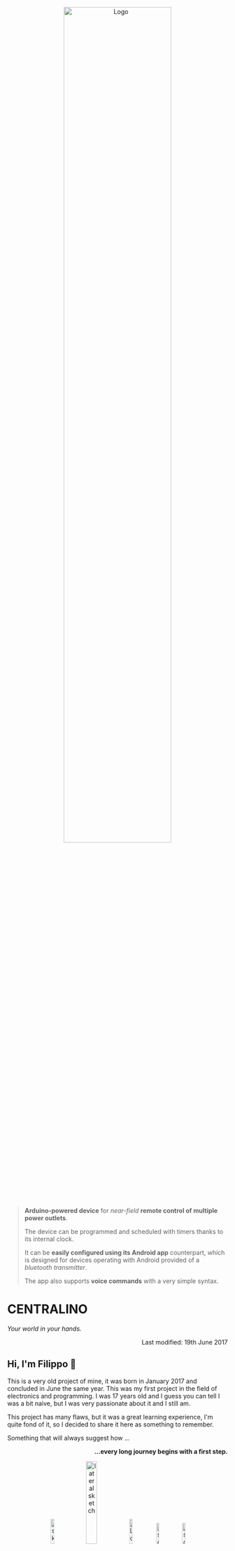 <p align = "center">
<img src = "Design/Logo/logo_outline_black.png" width = "70%" title = "Logo">
</p>

> **Arduino-powered device** for _near-field_ **remote control of multiple power outlets**. 
> 
> The device can be programmed and scheduled with timers thanks to its internal clock. 
> 
> It can be **easily configured using its Android app** counterpart, which is designed for devices operating with Android provided of a _bluetooth transmitter_.
> 
> The app also supports **voice commands** with a very simple syntax.

# CENTRALINO
_Your world in your hands._
<p align = "right">
Last modified: 19th June 2017
</p>

## Hi, I'm Filippo 👋
This is a very old project of mine, it was born in January 2017 and concluded in June the same year. 
This was my first project in the field of electronics and programming.
I was 17 years old and I guess you can tell I was a bit naive, but I was very passionate about it and I still am.

This project has many flaws, but it was a great learning experience, I'm quite fond of it, so I decided to share it here as something to remember. 

Something that will always suggest how ...
<p align = "right">
<b>...every long journey begins with a first step.</b>
</p>

<p align = "center">
<img src = "Project_Report/media/vista_fondo_min.jpg" width = "12%" title = "sketch">
<img src = "Project_Report/media/vista_laterale_mina.jpg" width = "22%" title = "lateral sketch">
<img src = "Information_Gathering/Multimedia/Pin_out/ArduinoMicro_Pinout3.png" width = "12%" title = "Logo">
<img src = "Design/Android_Centralino/Screenshots/screenshot1.png" width = "11%" title = "screenshot1">
<img src = "Design/Android_Centralino/Screenshots/screenshot2.png" width = "11%" title = "screenshot2">
</p>


------------------------------------------------------
##### Small note on language 🇮🇹 🇬🇧:
The project was born in Italian, so unfortunately many of the comments in the code as well as documentation and the report are in Italian.
I apologize for this, but I hope that the code is still understandable and that the documentation is still useful (maybe with the help of a translator).
However, I decided to have at least the README in English, so that the core of the project as well as the repository structure is understandable to everyone.

**Project reference sector:**

`Novel Technologies`, `Internet of Things (IoT)`, `Home Automation`.

## Idea and objective:

The project was born with the purpose of making residential and working complex more connected to the people who inhabit it. The project aims to enhance humans environmental control. 
CENTRALINO is designed to control electrical devices such as household appliances, electric, air conditioners, heating systems, and similar.

An increased control can change a person's experience with the surrounding world. The CENTRALIzation of automation is sometimes not just a convenience but a necessity, e.g. in case of subjects with disabilities. 

"Smart homes" are a topic that companies are vigorously addressing to offer increasing automation and integration between systems and services. 
Home automation involves a complex mix of various technologies and requires strong interdisciplinary collaboration.

### The project aims to:

 - Enhance security of electrical devices populated environments.
 - Reduce operating costs.
 - Convert old environments and old systems into more dynamic ones.
 - Simplify the design, installation, maintenance, and use of technology.
 - As a whole: improve the quality of life.

## Description of the project:

The project is named "CENTRALINO" (Italian for "switchboard"), the name reflects its function of both **centralizing** and **managing** control, much like in telecommunications. 
It is a device that allows remote control of multiple power outlets with the ability to be programmed and scheduled at specific intervals using an internal clock. The device is easily configured with mobile devices such as phones, tablets, or computers. The latter only needs to support applications designed for Android operating systems and have a Bluetooth transmitter.

## Functions of the device:

Currently, there are three main functions, but the most important aspect is that there is a foundation that anyone can use to develop their own custom functions. 

1. **Instant On/Off** - Instantaneous switching on and off of the selected device (which means indirect control on its power outlet). 

2. **On/Off with alarm** - Similar to the previous function, but with the possibility of specifying a time at which the device will be turned on or off.

    To do so the device uses the RTC (Real-Time Clock) to compare CENTRALINO's time with the user-set "alarm" time.

3. **On/Off with a timer** - Similar to the previous function, but with the possibility of specifying a duration after which the device will be turned off.

>**Q: How is the CENTRALINO device set to the current time?** 
>
>**A:** It receives the timer duration in minutes from the Android app counterpart and sets the RTC accordingly.

------------------------------------------------------

# Repository structure

    .
    |
    ├── Information_Gathering
    │   ├── Documents                           # Documents concerning components working principles
    │   │    ├── Bluetooth                      # Code snippets and protocol description of bluetooth communication
    │   │    ├── Infra_Red                      # Semiconductor and diodes working principles
    │   │    ├── Transfer_Protocols             # I2C and SPI protocols description
    │   │    └── Flex_sensor                    # Flex sensor working principles
    │   │
    │   └── Multimedia                          # Pin configuration for different hardware components
    │        ├── ...
    │        └── ...
    │
    ├── Design                                  # Design files
    │   ├── Android_Centralino                  # Android app files and latest version apk 
    │   ├── Logo                                # Logo images
    │   └── Software                            # Arduino code files
    |       ├── CLIENTino_versions              # CENTRALINO code versions
    |       ├── Librerie                        # Arduino libraries
    |       └── ...
    │      
    └── Project_Report                          # Final report of the project
        ├── Presentazione_applicazione.pdf      # Android app presentation
        ├── Relazione progetto CENTRALINO.pdf   # Project report
        └── ...



## Information gathering on components: 🔧🔩

I used to create small documentation files for each component and some of them are here listed:

- [Bluetooth Coding](/Information_Gathering/Documents/Bluetooth/Bluetooth_coding.md)
- [Bluetooth](/Information_Gathering/Documents/Bluetooth/Bluetooth_study.md)
- [InfraRed and semiconductors](/Information_Gathering/Documents/Infra_Red/Semiconduttori.md)
- [Transfer Protocols](/Information_Gathering/Documents/Transfer_Protocols/Transfer_protocols.md)
- [Flex Sensor](/Information_Gathering/Documents/Flex_sensor/Flex_sensor.md)


## Design: 📐

Here is possible to find the latest version of the Android app and the Arduino code.

- [Android app](/Design/Android_Centralino/App_builds/STABLE_CENTRALINO1_3.apk) 📱

- [Arduino code](/Design/Software/CLIENTino_versions/CLIENTinoPRESENTATION1_1/CLIENTinoPRESENTATION1_1.ino) ⚙

## Project report: 📝

The project report is available [here](/Project_Report/Relazione%20progetto%20CENTRALINO.pdf) (in Italian).

The android app presentation is available [here](/Project_Report/Presentazione_applicazione.pdf) (in Italian).

------------------------------------------------------

# Implementation

## Tools used (Software).

 -  Fritzing: is a free software for electronic design, focused on the transition from simple prototypes to the printed circuit board to be sent to production. Useful for designing the prototype of the circuit even before it is built.
 - Arduino IDE: is the integrated development environment (Integrated Development Environment) of Arduino, it is a multiplatform application in Java used to compile the code with which the microcontroller that manages the sensors and other components is programmed.
 - Python interpreter: It is a high-level, object-oriented, suitable programming language, among other uses, for developing distributed applications, scripting, numerical computation and system testing. Useful for writing and running programs for Windows, Android and a selected distribution of Linux.
 - MIT App Inventor (Framework): is a web application created by Google but now owned by the Massachusetts Institute of Technology. A development environment useful for creating applications for personal use.
 - BlueStacks: is an application created by the American company BlueStacks Systems Inc. in 2011. BlueStacks App Player is an android app emulator for MacOS and Windows operating systems. The main features are the fully customizable environment, support for multiple operating system configurations and integration with Google Play.

 ## System architecture

A user can connect to CENTRALINO with the appropriate software application simply via Bluetooth. 
  
### The final system will be based on the presence of three characters:

<p align = "center">
<img src = "Project_Report/media/diagram.svg" width = "40%" title = "diagram">
</p>

  - **USER**: connects via bluetooth to the devices.
  - **CENTRALINO**: controls the power outlet.
  - **CENTRALINO-SERVER**: (creation is planned) that gives the user the possibility to control all the associated CENTRALINO without ever having to disconnect from CENTRALINO SERVER that will take care of managing the communications with the others.

In theory by adding a communication layer on top of the current one with very little effort, it would be possible to create a network of CENTRALINO devices that communicate with each other through a central server

## Tools used (Hardware):

 - Welder.
 - Cellulose adhesive tape.
 - Screwdrivers.
 - Solder wire.
 - Liquid silicone.

## Components used (Hardware):

     • Jumpers for solderless male-male connections.
     • Bread Board for experimental prototypes of solderless circuits.
     • Infrared receiver.
     • Buttons/Buttons.
     • Bluetooth transceiver module – module for Bluetooth transmission and reception.
     • Micro SD Mini Slot – Module for connection with a micro SD card for data storage.
     • Assortment of resistors from 1 to 10 M Ohm (Ω).
     • RTC (Real Time Clock) Real Time Clock – module with battery.
     • Micro ATmegax32u4 powered by 5V (microcontroller).

## Cost of components:

Prices are taken from the following sites:
     - AliExpress: is a branch of the "Alibaba Group" company that unites Chinese companies and offers a retail service to an international market, mainly targeting European buyers. It is the supplier of our components.

     • Jumpers = 120 pieces for €2.39.
     • Bread Board = 2 pieces for €0.74.
     • Infrared LEDs = 20 pieces for €1.25.
     • IR receiver = 10 pieces for €0.73.
     • Buttons/Buttons = 100 pieces for €1.44.
     • RTC (Real Time Clock) = 1 piece for €1.20.
     • Micro ATmegax32u4 = 3 pieces for €4.59 each.
     • Micro SD Mini slot = 2 pieces for €0.47 each.
     • Assortment of resistors = 300 pieces for €1.62.
     • Bluetooth HC-06 module = 2 pieces for €2.73 each.
     • 2-channel relay module (Sain Smart) = 1 piece for €9.00.

TOTAL = 

    2.39 * 1 + 0.74 * 2 + 1.25 * 1 + 0.73 * 1 + 1.44 * 1 + 1.20 * 1 + 4.59 * 3 + 0.47 * 2 + 1.62 * 1 + 2.73 * 2 + 9.00 * 1
= €40.88

> Actually not all the components are strictly necessary, but they were bought in order to have some spare parts in case of damage or malfunction.

#### Enclosure

    • Box = 1 piece for €7.00.

Produced by a local company: Tomea Plastiche.

The enclosure is a box made of plexiglass, a material that is aesthetically pleasing, partially fireproof and relatively easy to work with. Wood and metal were excluded, the first for its predisposition to fire and the second for its well-known electrical conductivity.

### Implementation specifications

In order to be able to implement the device in a larger system, the device only needs a connection to the mains powered at 220 V (Volts) (such as the domestic power grid) and a current voltage not exceeding 15 A (Ampere) to avoid damaging the circuit or incurring a malfunction of the device. 

------------------------------------------------------

### Further development

Possibly in the future the CENTRALINO server may be provided with a wirless antenna in order to communicate with a router, which in turn communicates with the user, possibly via the internet. However, this poses a problem of security and privacy. 

<p align = "center">
<img src = "Project_Report/media/diagram_future_expansion.svg" width = "40%" title = "diagram">
</p>


### Known issues:

 #### Concerning the Instant On/Off function:
For greater safety, future security measures should be implemented to prevent continuous switching on and off of the same outlet to avoid damaging the connected devices and the microcontroller itself.

 #### Concerning voice commands:
The voice commands syntax is very simple, but it is also very limited. It is not possible to deviate even just a little without incurring in unrecognized commands. This is due to the total absence of natural language processing, which in 2017 I dint know how to implement.

 #### Concerning InfraRed communication:
The code structure of the device is able to eventually support infrared communication, but it is not implemented yet. However the physical circuitry is designed to support it.

------------------------------------------------------
